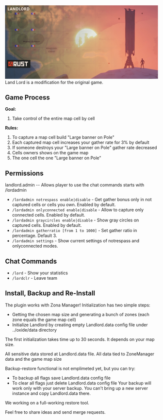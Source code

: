 ![image](https://github.com/bravoavo/LandLord/blob/main/rust-landlord.png?raw=true)
Land Lord is a modification for the original game. 

## Game Process

**Goal:**
1. Take control of the entire map cell by cell

**Rules:**
1. To capture a map cell build "Large banner on Pole"
2. Each captured map cell increases your gather rate for 3% by default
3. If someone destroys your "Large banner on Pole" gather rate decreased
4. Cells owners shows on the game map
5. The one cell the one "Large banner on Pole"

## Permissions

landlord.admin -- Allows player to use the chat commands starts with /lordadmin 

* `/lordadmin notrespass enable|disable` - Get gather bonus only in not captured cells or cells you own. Enabled by default.
* `/lordadmin onlyconnected enable|disable` - Allow to capture only connected cells. Enabled by default.
* `/lordadmin graycircles enable|disable` - Show gray circles on captured cells. Enabled by default.
* `/lordadmin gatherratio [from 1 to 1000]` - Set gather ratio in percentage. Default 3.
* `/lordadmin settings` - Show current settings of notrespass and onlyconnected modes.
	
## Chat Commands

* `/lord` - Show your statistics
* `/lordclr` - Leave team

## Install, Backup and Re-Install
The plugin works with Zona Manager! Initialization has two simple steps:
- Getting the chosen map size and generating a bunch of zones (each zone equals the game map cell)
- Initialize Landlord by creating empty Landlord.data config file under ../oxide/data directory

The first initialization takes time up to 30 seconds. It depends on your map size.

All sensitive data stored at Landlord.data file. All data tied to ZoneManager data and the game map size

Backup-restore functional is not emplimeted yet, but you can try: 
- To backup all flags save Landlord.data config file
- To clear all flags just delete Landlord.data config file
Your backup will work only with your server backup. You can't bring up a new server instance and copy Landlord.data there.

We working on a full-working restore tool.

Feel free to share ideas and send merge requests.
